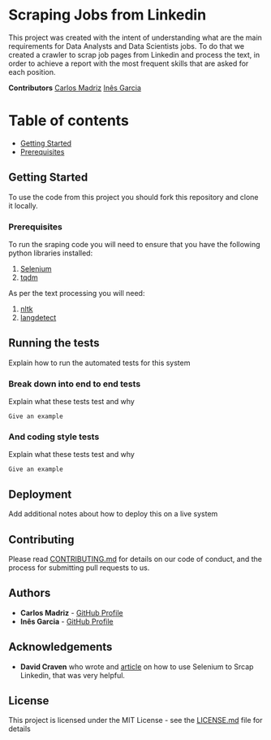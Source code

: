 # Scraping Jobs from Linkedin

This project was created with the intent of understanding what are the main requirements for Data Analysts and Data Scientists jobs. To do that we created a crawler to scrap job pages from Linkedin and process the text, in order to achieve a report with the most frequent skills that are asked for each position. 

**Contributors**
[Carlos Madriz](https://github.com/carlosmd14/)
[Inês Garcia](https://github.com/Inrx)

# Table of contents
* [Getting Started](#getting-started)
* [Prerequisites](#prerequisites)

## Getting Started

To use the code from this project you should fork this repository and clone it locally.

### Prerequisites

To run the sraping code you will need to ensure that you have the following python libraries installed:
1. [Selenium](https://pypi.org/project/selenium/)
2. [tqdm](https://pypi.org/project/tqdm/)

As per the text processing you will need:
1. [nltk](https://www.nltk.org/)
2. [langdetect](https://pypi.org/project/langdetect/)


## Running the tests

Explain how to run the automated tests for this system

### Break down into end to end tests

Explain what these tests test and why

```
Give an example
```

### And coding style tests

Explain what these tests test and why

```
Give an example
```

## Deployment

Add additional notes about how to deploy this on a live system


## Contributing

Please read [CONTRIBUTING.md](https://gist.github.com/PurpleBooth/b24679402957c63ec426) for details on our code of conduct, and the process for submitting pull requests to us.

## Authors

* **Carlos Madriz** - [GitHub Profile](https://github.com/carlosmd14/)
* **Inês Garcia** - [GitHub Profile](https://github.com/Inrx/)

## Acknowledgements

* **David Craven** who wrote and [article](https://www.linkedin.com/pulse/how-easy-scraping-data-from-linkedin-profiles-david-craven/) on how to use Selenium to Srcap Linkedin, that was very helpful.

## License

This project is licensed under the MIT License - see the [LICENSE.md](LICENSE.md) file for details


